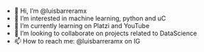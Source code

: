 - 👋 Hi, I’m @luisbarreramx
- 👀 I’m interested in machine learning, python and uC
- 🌱 I’m currently learning on Platzi and YouTube
- 💞️ I’m looking to collaborate on projects related to DataScience
- 📫 How to reach me: @luisbarreramx on IG

<!---
luisbarreramx/luisbarreramx is a ✨ special ✨ repository because its `README.md` (this file) appears on your GitHub profile.
You can click the Preview link to take a look at your changes.
--->
